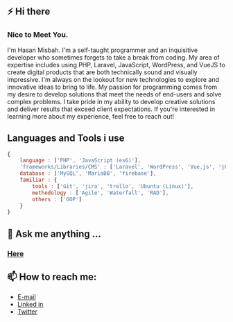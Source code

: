 ## ⚡ Hi there
### Nice to Meet You.
I'm Hasan Misbah. I'm a self-taught programmer and an inquisitive developer who sometimes forgets to take a break from coding. My area of expertise includes using PHP, Laravel, JavaScript, WordPress, and VueJS to create digital products that are both technically sound and visually impressive. I'm always on the lookout for new technologies to explore and innovative ideas to bring to life. My passion for programming comes from my desire to develop solutions that meet the needs of end-users and solve complex problems. I take pride in my ability to develop creative solutions and deliver results that exceed client expectations. If you're interested in learning more about my experience, feel free to reach out!

## Languages and Tools i use
```js
{
    language : ['PHP', 'JavaScript (es6)'],
    'frameworks/Libraries/CMS' : ['Laravel', 'WordPress', 'Vue.js', 'jQuery'],
    database : ['MySQL', 'MariaDB', 'firebase'],
    familiar : {
        tools : ['Git', 'jira', 'trello', 'Ubuntu (Linux)'],
        methodology : ['Agile', 'Waterfall', 'RAD'],
        others : ['OOP']
    }
}
```


<!-- ## 🔭 Language and tools i use -->
<!-- <code><img height="30" src="https://raw.githubusercontent.com/github/explore/80688e429a7d4ef2fca1e82350fe8e3517d3494d/topics/javascript/javascript.png"></code>
<code><img height="30" src="https://raw.githubusercontent.com/github/explore/80688e429a7d4ef2fca1e82350fe8e3517d3494d/topics/php/php.png"></code>
<code><img height="20" src="https://raw.githubusercontent.com/github/explore/56a826d05cf762b2b50ecbe7d492a839b04f3fbf/topics/laravel/laravel.png"></code>
<code><img height="20" src="https://raw.githubusercontent.com/github/explore/80688e429a7d4ef2fca1e82350fe8e3517d3494d/topics/vue/vue.png"></code>
<code><img height="20" src="https://raw.githubusercontent.com/github/explore/80688e429a7d4ef2fca1e82350fe8e3517d3494d/topics/wordpress/wordpress.png"></code>
<code><img height="20" src="https://raw.githubusercontent.com/github/explore/80688e429a7d4ef2fca1e82350fe8e3517d3494d/topics/linux/linux.png"></code>
<code><img height="20" src="https://raw.githubusercontent.com/github/explore/80688e429a7d4ef2fca1e82350fe8e3517d3494d/topics/webpack/webpack.png"></code>
<code><img height="20" src="https://raw.githubusercontent.com/github/explore/80688e429a7d4ef2fca1e82350fe8e3517d3494d/topics/git/git.png"></code> -->




<!-- <p align="center"> -->
<!-- <a href="https://github.com/hasanmisbah">
<img src="https://github-readme-stats.vercel.app/api?username=hasanmisbah&show_icons=true&count_private=true&include_all_commits=true&cache_seconds=3200"/>
</a> -->
<!-- <a href="https://github.com/hasanmisbah">
<img src="https://github-readme-stats.vercel.app/api/top-langs/?username=hasanmisbah&layout=compact&cache_seconds=3200"/>
</a>
</p> -->


<!-- <p align="center">
<a href="https://github.com/hasanmisbah"><img title="Github" src="https://img.shields.io/badge/Github-hasanmisbah-blue?style=for-the-badge&logo=github"></a>
<a href="https://twitter.com/hasanmisbah"><img title="twitter" src="https://img.shields.io/badge/twitter-hasanmisbah-blue?style=for-the-badge&logo=twitter"></a>
</p> -->

<!-- ## 🔭 I’m currently working on ...
- [x] PHP
- [x] JavaScript
- [x] Laravel
- [x] VueJS
- [x] WordPress
- [x] jQuery -->


<!-- ## 🌱 I’m currently learning ...
- [x] Laravel
- [ ] TDD -->

## 💬 Ask me anything ...
### <a href="https://github.com/hasanmisbah/hasanmisbah/issues">Here</a>



## 📫 How to reach me:
 - [E-mail](mailto:knock@hasanmisbah.com)
 - [Linked in](https://linkedin.com/in/hasanmisbah)
 - [Twitter](https://twitter.com/hasanmisbah01)




<!--
**hasanmisbah/hasanmisbah** is a ✨ _special_ ✨ repository because its `README.md` (this file) appears on your GitHub profile.

Here are some ideas to get you started:

- 🔭 I’m currently working on ...
- 🌱 I’m currently learning ...
- 👯 I’m looking to collaborate on ...
- 🤔 I’m looking for help with ...
- 💬 Ask me about ...
- 📫 How to reach me: ...
- 😄 Pronouns: ...
- ⚡ Fun fact: ...
-->
